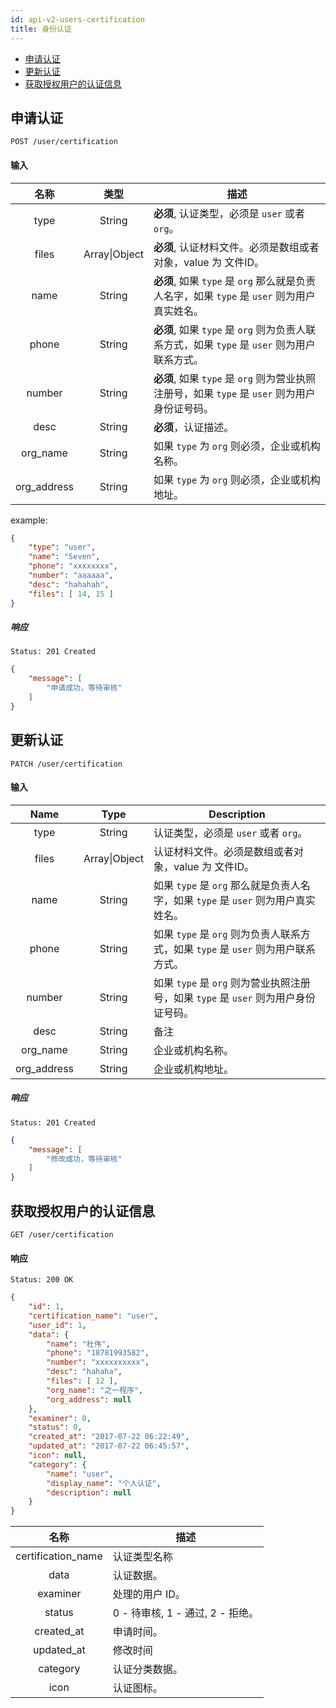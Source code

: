```yaml
---
id: api-v2-users-certification
title: 身份认证
---
```


- [申请认证](#申请认证)
- [更新认证](#更新认证)
- [获取授权用户的认证信息](#获取授权用户的认证信息)

## 申请认证

```
POST /user/certification
```

#### 输入

| 名称 | 类型 | 描述 |
|:----:|:----:|----|
| type | String | **必须**, 认证类型，必须是 `user` 或者 `org`。 |
| files | Array\|Object | **必须**, 认证材料文件。必须是数组或者对象，value 为 文件ID。 |
| name | String | **必须**, 如果 `type` 是 `org` 那么就是负责人名字，如果 `type` 是 `user` 则为用户真实姓名。 |
| phone | String | **必须**, 如果 `type` 是 `org` 则为负责人联系方式，如果 `type` 是 `user` 则为用户联系方式。 |
| number | String | **必须**, 如果 `type` 是 `org` 则为营业执照注册号，如果 `type` 是 `user` 则为用户身份证号码。 |
| desc | String | **必须**，认证描述。 |
| org_name | String | 如果 `type` 为 `org` 则必须，企业或机构名称。 |
| org_address | String | 如果 `type` 为 `org` 则必须，企业或机构地址。 |

example:
```json
{
    "type": "user",
    "name": "Seven",
    "phone": "xxxxxxxx",
    "number": "aaaaaa",
    "desc": "hahahah",
    "files": [ 14, 15 ]
}
```

##### 响应

```
Status: 201 Created
```
```json
{
    "message": [
        "申请成功，等待审核"
    ]
}
```

## 更新认证

```
PATCH /user/certification
```

#### 输入

| Name | Type | Description |
|:----:|:----:|----|
| type | String | 认证类型，必须是 `user` 或者 `org`。 |
| files | Array\|Object | 认证材料文件。必须是数组或者对象，value 为 文件ID。 |
| name | String | 如果 `type` 是 `org` 那么就是负责人名字，如果 `type` 是 `user` 则为用户真实姓名。 |
| phone | String | 如果 `type` 是 `org` 则为负责人联系方式，如果 `type` 是 `user` 则为用户联系方式。 |
| number | String | 如果 `type` 是 `org` 则为营业执照注册号，如果 `type` 是 `user` 则为用户身份证号码。 |
| desc | String | 备注 |
| org_name | String | 企业或机构名称。 |
| org_address | String | 企业或机构地址。 |

##### 响应

```
Status: 201 Created
```
```json
{
    "message": [
        "修改成功，等待审核"
    ]
}
```

## 获取授权用户的认证信息

```
GET /user/certification
```

#### 响应

```
Status: 200 OK
```
```json
{
    "id": 1,
    "certification_name": "user",
    "user_id": 1,
    "data": {
        "name": "杜伟",
        "phone": "18781993582",
        "number": "xxxxxxxxxx",
        "desc": "hahaha",
        "files": [ 12 ],
        "org_name": "之一程序",
        "org_address": null
    },
    "examiner": 0,
    "status": 0,
    "created_at": "2017-07-22 06:22:49",
    "updated_at": "2017-07-22 06:45:57",
    "icon": null,
    "category": {
        "name": "user",
        "display_name": "个人认证",
        "description": null
    }
}
```
| 名称 | 描述 |
|:----:|----|
| certification_name | 认证类型名称 |
| data | 认证数据。 |
| examiner | 处理的用户 ID。 |
| status | 0 - 待审核, 1 - 通过, 2 - 拒绝。 |
| created_at | 申请时间。 |
| updated_at | 修改时间 |
| category | 认证分类数据。 |
| icon | 认证图标。 |
